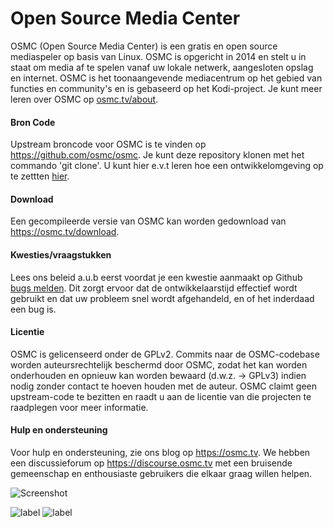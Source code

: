 # Open Source Media Center

OSMC (Open Source Media Center) is een gratis en open source mediaspeler op basis van Linux. OSMC is opgericht in 2014 en stelt u in staat om media af te spelen vanaf uw lokale netwerk, aangesloten opslag en internet. OSMC is het toonaangevende mediacentrum op het gebied van functies en community's en is gebaseerd op het Kodi-project. Je kunt meer leren over OSMC op <a href="http://osmc.tv/about">osmc.tv/about</a>. 

#### Bron Code ####

Upstream broncode voor OSMC is te vinden op https://github.com/osmc/osmc. Je kunt deze repository klonen met het commando 'git clone'. U kunt hier e.v.t leren hoe een ontwikkelomgeving op te zettten <a href="https://osmc.tv/wiki/development/getting-involved-with-osmc-development/">hier</a>.

#### Download ####

Een gecompileerde versie van OSMC kan worden gedownload van <a href="https://osmc.tv/download">https://osmc.tv/download</a>. 

#### Kwesties/vraagstukken ####
Lees ons beleid a.u.b eerst voordat je een kwestie aanmaakt op Github <a href="https://osmc.tv/wiki/development/reporting-bugs/">bugs melden</a>. Dit zorgt ervoor dat de ontwikkelaarstijd effectief wordt gebruikt en dat uw probleem snel wordt afgehandeld, en of het inderdaad een bug is.

#### Licentie ####

OSMC is gelicenseerd onder de GPLv2. Commits naar de OSMC-codebase worden auteursrechtelijk beschermd door OSMC, zodat het kan worden onderhouden en opnieuw kan worden bewaard (d.w.z. -> GPLv3) indien nodig zonder contact te hoeven houden met de auteur. OSMC claimt geen upstream-code te bezitten en raadt u aan de licentie van die projecten te raadplegen voor meer informatie.

#### Hulp en ondersteuning ####

Voor hulp en ondersteuning, zie ons blog op <a href="https://osmc.tv">https://osmc.tv</a>. We hebben een discussieforum op <a href="https://discourse.osmc.tv">https://discourse.osmc.tv</a> met een bruisende gemeenschap en enthousiaste gebruikers die elkaar graag willen helpen.

![Screenshot](https://imgur.com/HE41dK9.png"Screenshot")

![label](https://img.shields.io/badge/WedgeCMS-2018.06.1-brightgreen.svg?style=social&label=OSMC-Versie)
![label](https://img.shields.io/badge/WedgeCMS-9.4-brightgreen.svg?style=social&label=Debian-Versie)
